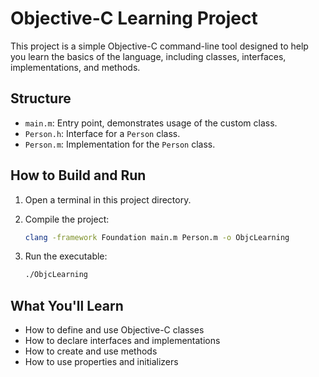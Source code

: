 # Objective-C Learning Project

This project is a simple Objective-C command-line tool designed to help you learn the basics of the language, including classes, interfaces, implementations, and methods.

## Structure
- `main.m`: Entry point, demonstrates usage of the custom class.
- `Person.h`: Interface for a `Person` class.
- `Person.m`: Implementation for the `Person` class.

## How to Build and Run

1. Open a terminal in this project directory.
2. Compile the project:
   
   ```sh
   clang -framework Foundation main.m Person.m -o ObjcLearning
   ```
3. Run the executable:
   
   ```sh
   ./ObjcLearning
   ```

## What You'll Learn
- How to define and use Objective-C classes
- How to declare interfaces and implementations
- How to create and use methods
- How to use properties and initializers
